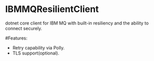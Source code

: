 # IBMMQResilientClient
dotnet core client for IBM MQ with built-in resiliency and the ability to connect securely.   

#Features:
 - Retry capability via Polly.
 - TLS support(optional).